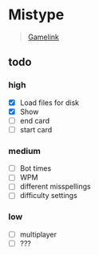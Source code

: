 # Mistype

> [Gamelink](https://daedricreign.github.io/GGJ2020/)

## todo

### high

- [X] Load files for disk
- [X] Show 
- [ ] end card
- [ ] start card

### medium

- [ ] Bot times
- [ ] WPM
- [ ] different misspellings
- [ ] difficulty settings

### low

- [ ] multiplayer
- [ ] ???
